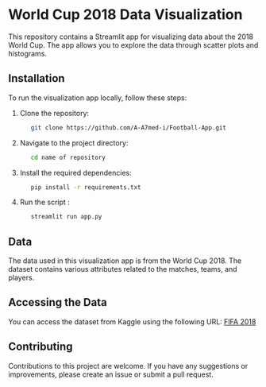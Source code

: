 # World Cup 2018 Data Visualization

This repository contains a Streamlit app for visualizing data about the 2018 World Cup. The app allows you to explore the data through scatter plots and histograms.

## Installation

To run the visualization app locally, follow these steps:

1. Clone the repository:

   ```bash
      git clone https://github.com/A-A7med-i/Football-App.git
   ```
 
2. Navigate to the project directory:

   ```bash
      cd name of repository
   ```

3. Install the required dependencies:

   ```bash
      pip install -r requirements.txt
   ```

4. Run the script :

   ```bash
      streamlit run app.py
   ```


## Data
The data used in this visualization app is from the World Cup 2018. The dataset contains various attributes related to the matches, teams, and players.

## Accessing the Data
You can access the dataset from Kaggle using the following URL:
[FIFA 2018](https://www.kaggle.com/datasets/mathan/fifa-2018-match-statistics)

## Contributing
Contributions to this project are welcome. If you have any suggestions or improvements, please create an issue or submit a pull request.
